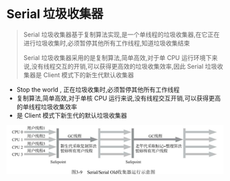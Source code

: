 # Serial 垃圾收集器

> Serial 垃圾收集器基于复制算法实现,是一个单线程的垃圾收集器,在它正在进行垃圾收集时,必须暂停其他所有工作线程,知道垃圾收集结束
>
> Serial 垃圾收集器采用的是复制算法,简单高效,对于单 CPU 运行环境下来说,没有线程交互的开销,可以获得更高效的垃圾收集效率,因此 Serial 垃圾收集器是 Client 模式下的新生代默认收集器

- Stop the world , 正在垃圾收集时,必须暂停其他所有工作线程
- 复制算法,简单高效,对于单核 CPU 运行来说,没有线程交互开销,可以获得更高的单线程垃圾收集效率
- 是 Client 模式下新生代的默认垃圾收集器

<img src="../../assets/image-20200526230213548.png" alt="image-20200526230213548" style="zoom: 50%;" />

